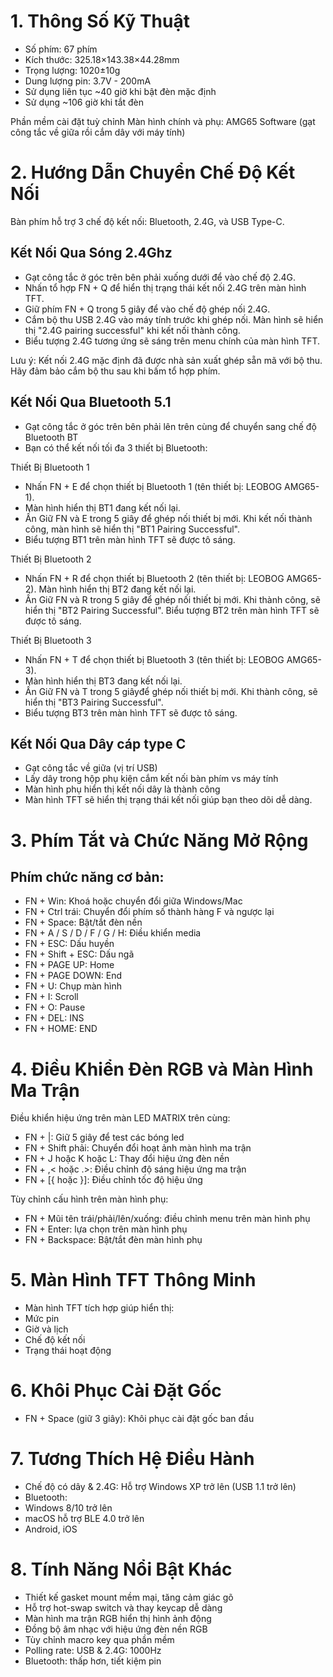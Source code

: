 # 1. Thông Số Kỹ Thuật
- Số phím: 67 phím
- Kích thước: 325.18×143.38×44.28mm
- Trọng lượng: 1020±10g
- Dung lượng pin: 3.7V - 200mA
- Sử dụng liên tục ~40 giờ khi bật đèn mặc định
- Sử dụng ~106 giờ khi tắt đèn

Phần mềm cài đặt tuỳ chỉnh Màn hình chính và phụ: AMG65 Software (gạt công tắc về giữa rồi cắm dây với máy tính)

# 2. Hướng Dẫn Chuyển Chế Độ Kết Nối
Bàn phím hỗ trợ 3 chế độ kết nối: Bluetooth, 2.4G, và USB Type-C.

## Kết Nối Qua Sóng 2.4Ghz
- Gạt công tắc ở góc trên bên phải xuống dưới để vào chế độ 2.4G.
- Nhấn tổ hợp FN + Q để hiển thị trạng thái kết nối 2.4G trên màn hình TFT.
- Giữ phím FN + Q trong 5 giây để vào chế độ ghép nối 2.4G.
- Cắm bộ thu USB 2.4G vào máy tính trước khi ghép nối. Màn hình sẽ hiển thị "2.4G pairing successful" khi kết nối thành công.
- Biểu tượng 2.4G tương ứng sẽ sáng trên menu chính của màn hình TFT.

Lưu ý: Kết nối 2.4G mặc định đã được nhà sản xuất ghép sẵn mã với bộ thu. Hãy đảm bảo cắm bộ thu sau khi bấm tổ hợp phím.

## Kết Nối Qua Bluetooth 5.1
- Gạt công tắc ở góc trên bên phải lên trên cùng để chuyển sang chế độ Bluetooth BT
- Bạn có thể kết nối tối đa 3 thiết bị Bluetooth:

Thiết Bị Bluetooth 1
- Nhấn FN + E để chọn thiết bị Bluetooth 1 (tên thiết bị: LEOBOG AMG65-1).
- Màn hình hiển thị BT1 đang kết nối lại.
- Ấn Giữ FN và E trong 5 giây để ghép nối thiết bị mới. Khi kết nối thành công, màn hình sẽ hiển thị "BT1 Pairing Successful".
- Biểu tượng BT1 trên màn hình TFT sẽ được tô sáng.

Thiết Bị Bluetooth 2
- Nhấn FN + R để chọn thiết bị Bluetooth 2 (tên thiết bị: LEOBOG AMG65-2).
Màn hình hiển thị BT2 đang kết nối lại.
- Ấn Giữ FN và R trong 5 giây để ghép nối thiết bị mới. Khi thành công, sẽ hiển thị "BT2 Pairing Successful".
Biểu tượng BT2 trên màn hình TFT sẽ được tô sáng.

Thiết Bị Bluetooth 3
- Nhấn FN + T để chọn thiết bị Bluetooth 3 (tên thiết bị: LEOBOG AMG65-3).
- Màn hình hiển thị BT3 đang kết nối lại.
- Ấn Giữ FN và T trong 5 giâyđể ghép nối thiết bị mới. Khi thành công, sẽ hiển thị "BT3 Pairing Successful".
- Biểu tượng BT3 trên màn hình TFT sẽ được tô sáng.

## Kết Nối Qua Dây cáp type C
- Gạt công tắc về giữa (vị trí USB)
- Lấy dây trong hộp phụ kiện cắm kết nối bàn phím vs máy tính 
- Màn hình phụ hiển thị kết nối dây là thành công
- Màn hình TFT sẽ hiển thị trạng thái kết nối giúp bạn theo dõi dễ dàng.

# 3. Phím Tắt và Chức Năng Mở Rộng

## Phím chức năng cơ bản:
- FN + Win: Khoá hoặc chuyển đổi giữa Windows/Mac
- FN + Ctrl trái: Chuyển đổi phím số thành hàng F và ngược lại
- FN + Space: Bật/tắt đèn nền
- FN + A / S / D / F / G / H: Điều khiển media
- FN + ESC:  Dấu huyền
- FN + Shift + ESC: Dấu ngã
- FN + PAGE UP: Home
- FN + PAGE DOWN: End
- FN + U: Chụp màn hình
- FN + I: Scroll
- FN + O: Pause
- FN + DEL: INS
- FN + HOME: END

# 4. Điều Khiển Đèn RGB và Màn Hình Ma Trận
Điều khiển hiệu ứng trên màn LED MATRIX trên cùng:
- FN + \|: Giữ 5 giây để test các bóng led
- FN + Shift phải: Chuyển đổi hoạt ảnh màn hình ma trận
- FN + J hoặc K hoặc L: Thay đổi hiệu ứng đèn nền
- FN + ,<  hoặc .>: Điều chỉnh độ sáng hiệu ứng ma trận
- FN + [{ hoặc }]: Điều chỉnh tốc độ hiệu ứng

Tùy chỉnh cấu hình trên màn hình phụ:
- FN + Mũi tên trái/phải/lên/xuống: điều chỉnh menu trên màn hình phụ
- FN + Enter: lựa chọn trên màn hình phụ
- FN + Backspace: Bật/tắt đèn màn hình phụ

# 5. Màn Hình TFT Thông Minh
- Màn hình TFT tích hợp giúp hiển thị:
- Mức pin
- Giờ và lịch
- Chế độ kết nối
- Trạng thái hoạt động

# 6. Khôi Phục Cài Đặt Gốc
- FN + Space (giữ 3 giây): Khôi phục cài đặt gốc ban đầu

# 7. Tương Thích Hệ Điều Hành
- Chế độ có dây & 2.4G: Hỗ trợ Windows XP trở lên (USB 1.1 trở lên)
- Bluetooth:
- Windows 8/10 trở lên
- macOS hỗ trợ BLE 4.0 trở lên
- Android, iOS

# 8. Tính Năng Nổi Bật Khác
- Thiết kế gasket mount mềm mại, tăng cảm giác gõ
- Hỗ trợ hot-swap switch và thay keycap dễ dàng
- Màn hình ma trận RGB hiển thị hình ảnh động
- Đồng bộ âm nhạc với hiệu ứng đèn nền RGB
- Tùy chỉnh macro key qua phần mềm
- Polling rate: USB & 2.4G: 1000Hz
- Bluetooth: thấp hơn, tiết kiệm pin